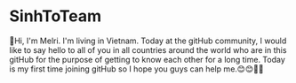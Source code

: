 # SinhToTeam
👋Hi, I'm Melri. I'm living in Vietnam. Today at the gitHub community, I would like to say hello to all of you in all countries around the world who are in this gitHub for the purpose of getting to know each other for a long time. Today is my first time joining gitHub so I hope you guys can help me.😊😊👋👋
